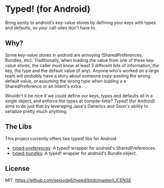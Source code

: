 # Typed! (for Android)
Bring sanity to android's key-value stores by defining your keys with types and defaults, so your call-sites don't have to.

## Why?
Some key-value stores in android are annoying (SharedPreferences, Bundles, etc). Traditionally, when loading the value from one of these key-value stores, the caller must know at least 3 different bits of information, the key, the type and the default value (if any). Anyone who's worked on a large team will probably have a story about someone copy-pasting the wrong default value, or assuming the wrong type when loading a a SharedPreference or an Intent's extra.

Wouldn't it be nice if we could define our keys, types and defaults all in a single object, and enforce the types at compile-time? Typed! (for Android) aims to do just that by leveraging Java's Generics and Gson's ability to serialize pretty much anything.

## The Libs
This project currently offers two typed! libs for Android

- [typed-preferences](typed-preferences/): A typed! wrapper for android's SharedPreferences.
- [typed-bundles](typed-bundle/): A typed!  wrapper for android's Bundle object.


## License
MIT: https://github.com/episode6/typed/blob/master/LICENSE